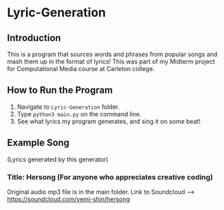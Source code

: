 # Lyric-Generation

## Introduction
This is a program that sources words and phrases from popular songs and mash them up in the format of lyrics! This was part of my Midterm project for Computational Media course at Carleton college. 

## How to Run the Program
1. Navigate to `Lyric-Generation` folder.
2. Type `python3 main.py` on the command line.
3. See what lyrics my program generates, and sing it on some beat!

## Example Song
(Lyrics generated by this generator)
### Title: Hersong (For anyone who appreciates creative coding)
Original audio mp3 file is in the main folder.
Link to Soundcloud --> https://soundcloud.com/yemi-shin/hersong



